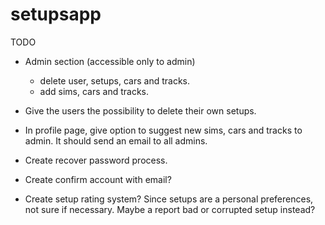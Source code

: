 setupsapp
============

TODO

- Admin section (accessible only to admin)
    - delete user, setups, cars and tracks.
    - add sims, cars and tracks.

- Give the users the possibility to delete their own setups.

- In profile page, give option to suggest new sims, cars and tracks to admin. It should send an email to all admins.

- Create recover password process.

- Create confirm account with email?

- Create setup rating system? Since setups are a personal preferences, not sure if necessary. Maybe a report bad or corrupted setup instead?